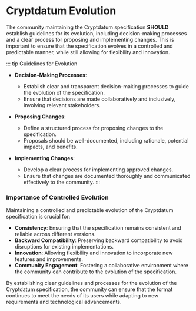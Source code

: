 # Cryptdatum Evolution

The community maintaining the Cryptdatum specification **SHOULD** establish guidelines for its evolution, including decision-making processes and a clear process for proposing and implementing changes. This is important to ensure that the specification evolves in a controlled and predictable manner, while still allowing for flexibility and innovation.

::: tip Guidelines for Evolution
- **Decision-Making Processes**:
    - Establish clear and transparent decision-making processes to guide the evolution of the specification.
    - Ensure that decisions are made collaboratively and inclusively, involving relevant stakeholders.

- **Proposing Changes**:
    - Define a structured process for proposing changes to the specification.
    - Proposals should be well-documented, including rationale, potential impacts, and benefits.

- **Implementing Changes**:
    - Develop a clear process for implementing approved changes.
    - Ensure that changes are documented thoroughly and communicated effectively to the community.
:::

### Importance of Controlled Evolution

Maintaining a controlled and predictable evolution of the Cryptdatum specification is crucial for:

- **Consistency**: Ensuring that the specification remains consistent and reliable across different versions.
- **Backward Compatibility**: Preserving backward compatibility to avoid disruptions for existing implementations.
- **Innovation**: Allowing flexibility and innovation to incorporate new features and improvements.
- **Community Engagement**: Fostering a collaborative environment where the community can contribute to the evolution of the specification.

By establishing clear guidelines and processes for the evolution of the Cryptdatum specification, the community can ensure that the format continues to meet the needs of its users while adapting to new requirements and technological advancements.
